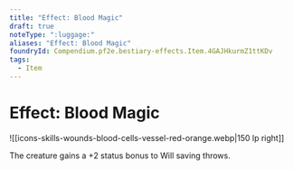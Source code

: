 ```yaml
---
title: "Effect: Blood Magic"
draft: true
noteType: ":luggage:"
aliases: "Effect: Blood Magic"
foundryId: Compendium.pf2e.bestiary-effects.Item.4GAJHkurmZ1ttKDv
tags:
  - Item
---
```


# Effect: Blood Magic
![[icons-skills-wounds-blood-cells-vessel-red-orange.webp|150 lp right]]

The creature gains a +2 status bonus to Will saving throws.
